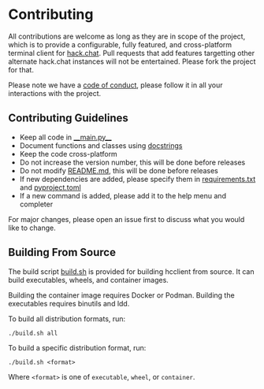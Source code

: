 # Contributing

All contributions are welcome as long as they are in scope of the project, which is to provide a configurable, fully featured, and cross-platform terminal client for [hack.chat](https://hack.chat/). Pull requests that add features targetting other alternate hack.chat instances will not be entertained. Please fork the project for that.

Please note we have a [code of conduct](CODE_OF_CONDUCT.md), please follow it in all your interactions with the project.


## Contributing Guidelines

- Keep all code in [\_\_main.py__](hcclient/__main__.py)
- Document functions and classes using [docstrings](https://www.python.org/dev/peps/pep-0257/)
- Keep the code cross-platform
- Do not increase the version number, this will be done before releases
- Do not modify [README.md](README.md), this will be done before releases
- If new dependencies are added, please specify them in [requirements.txt](requirements.txt) and [pyproject.toml](pyproject.toml)
- If a new command is added, please add it to the help menu and completer

For major changes, please open an issue first to discuss what you would like to change.


## Building From Source

The build script [build.sh](build.sh) is provided for building hcclient from source. It can build executables, wheels, and container images.

Building the container image requires Docker or Podman. Building the executables requires binutils and ldd.

To build all distribution formats, run:

```
./build.sh all
```

To build a specific distribution format, run:

```
./build.sh <format>
```

Where `<format>` is one of `executable`, `wheel`, or `container`.
